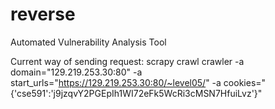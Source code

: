 # reverse
Automated Vulnerability Analysis Tool 

Current way of sending request:
scrapy crawl crawler -a domain="129.219.253.30:80" -a start_urls="https://129.219.253.30:80/~level05/" -a cookies="{'cse591':'j9jzqvY2PGEpIh1WI72eFk5WcRi3cMSN7HfuiLvz'}"

